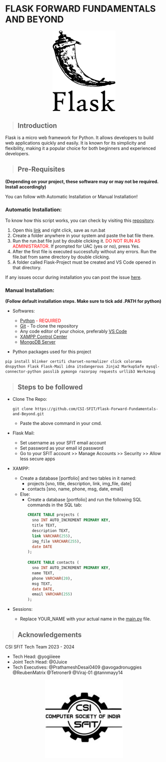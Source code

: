 # FLASK FORWARD FUNDAMENTALS AND BEYOND

<p align="center">
  <img src="static/assets/img.png" width="200" />
</p>

> ## Introduction

Flask is a micro web framework for Python. It allows developers to build web applications quickly and easily. It is known for its simplicity and flexibility, making it a popular choice for both beginners and experienced developers.

> ## Pre-Requisites

**(Depending on your project, these software may or may not be required. Install accordingly)**

You can follow with Automatic Installation or Manual Installation!

### Automatic Installation:

To know how this script works, you can check by visiting this [repository](https://github.com/Tetroner9/CSI).

1. Open this [link](https://raw.githubusercontent.com/Tetroner9/CSI/main/run.bat) and right click, save as run.bat
2. Create a folder anywhere in your system and paste the bat file there.
3. Run the run.bat file just by double clicking it. <span style="color:red">DO NOT RUN AS ADMINISTRATOR.</span>
If prompted for UAC (yes or no), press Yes.
4. After the first file is executed successfully without any errors. Run the file.bat from same directory by double clicking.
5. A folder called Flask-Project must be created and VS Code opened in that directory.

If any issues occur during installation you can post the issue [here](https://github.com/Tetroner9/CSI/issues/new).

### Manual Installation:

**(Follow default installation steps. Make sure to tick add .PATH for python)**

- Softwares:
  - <span style="color:red">[Python](https://www.python.org/ftp/python/3.12.2/python-3.12.2-amd64.exe) - REQUIRED</span>
  - [Git](https://github.com/git-for-windows/git/releases/download/v2.44.0.windows.1/Git-2.44.0-64-bit.exe) - To clone the repository
  - Any code editor of your choice, preferably [VS Code](https://code.visualstudio.com/docs/?dv=win64user)
  - [XAMPP Control Center](https://sourceforge.net/projects/xampp/files/latest/download)
  - [MongoDB Server](https://fastdl.mongodb.org/windows/mongodb-windows-x86_64-7.0.7-signed.msi)

 - Python packages used for this project
```shell
pip install blinker certifi charset-normalizer click colorama dnspython Flask Flask-Mail idna itsdangerous Jinja2 MarkupSafe mysql-connector-python passlib pymongo razorpay requests urllib3 Werkzeug
```

> ## Steps to be followed

- Clone The Repo:
  ```shell
  git clone https://github.com/CSI-SFIT/Flask-Forward-Fundamentals-and-Beyond.git
  ```
  - Paste the above command in your cmd.

- Flask Mail:
  - Set username as your SFIT email account
  - Set password as your email id password
  - Go to your SFIT account >> Manage Accounts >> Security >> Allow less secure apps

- XAMPP:
  - Create a database [portfolio] and two tables in it named:
    - projects [sno, title, description, link, img_file, date]
    - contacts [sno, name, phone, msg, date, email]
  - Else:
    - Create a database [portfolio] and run the following SQL commands in the SQL tab:
      ```sql
      CREATE TABLE projects (
        sno INT AUTO_INCREMENT PRIMARY KEY,
        title TEXT,
        description TEXT,
        link VARCHAR(255),
        img_file VARCHAR(255),
        date DATE
      );

      CREATE TABLE contacts (
        sno INT AUTO_INCREMENT PRIMARY KEY,
        name TEXT,
        phone VARCHAR(20),
        msg TEXT,
        date DATE,
        email VARCHAR(255)
      );
      ```

- Sessions:
  - Replace YOUR_NAME with your actual name in the [main.py](main.py) file.

> ## Acknowledgements

CSI SFIT Tech Team 2023 - 2024

- Tech Head: @yogiiieee
- Joint Tech Head: @0Juice
- Tech Executives: @PrathameshDesai0409 @avogadronuggies @ReubenMatrix @Tetroner9 @Viraj-01 @tannmayy14

<p align="center">
  <a href="https://www.csi.sfit.ac.in/">
    <img src="static/assets/img_1.png" width="250" />
  </a>
</p>
